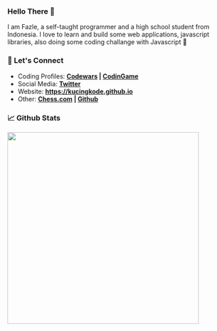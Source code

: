 ### Hello There 👋

I am Fazle, a self-taught programmer and a high school student from Indonesia. I love to learn and build some web applications, javascript libraries, also doing some coding challange with Javascript 👀

### 💬 Let's Connect

- Coding Profiles: **[Codewars](https://www.codewars.com/users/KucingKode) | [CodinGame](https://www.codingame.com/profile/2b9e0ee5306b795a3e0ae7b2653f72034183484)**
- Social Media: **[Twitter](https://twitter.com/KucingKode)**
- Website: **<https://kucingkode.github.io>**
- Other: **[Chess.com](https://www.chess.com/member/kucingkodechess) | [Github](https://github.com/KucingKode)**

### 📈 Github Stats

<img src="https://github-readme-stats.vercel.app/api?username=kucingkode&theme=nord&show_icons=true&hide_border=true" width="430"/>
